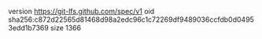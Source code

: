 version https://git-lfs.github.com/spec/v1
oid sha256:c872d22565d81468d98a2edc96c1c72269df9489036ccfdb0d04953edd1b7369
size 1366
